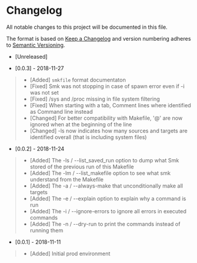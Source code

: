 # Changelog

All notable changes to this project will be documented in this file.

The format is based on [Keep a Changelog](http://keepachangelog.com/en/1.0.0/)
and version numbering adheres to [Semantic Versioning](http://semver.org/spec/v2.0.0.html).

- [Unreleased]

- [0.0.3] - 2018-11-27
> - [Added] `smkfile` format documentaton 
> - [Fixed] Smk was not stopping in case of spawn error even if -i was not set
> - [Fixed] /sys and /proc missing in file system filtering 
> - [Fixed] When starting with a tab, Comment lines where identified as Command line instead
> - [Changed] For better compatibility with Makefile, '@' are now ignored when at the beginning of the line
> - [Changed] -ls now indicates how many sources and targets are identified overall (that is including system files)  

- [0.0.2] - 2018-11-24
> - [Added] The -ls / --list_saved_run option to dump what Smk stored of the previous run of this Makefile
> - [Added] The -lm / --list_makefile option to see what smk understand from the Makefile
> - [Added] The -a / --always-make that unconditionally make all targets
> - [Added] The -e / --explain option to explain why a command is run
> - [Added] The -i / --ignore-errors to ignore all errors in executed commands
> - [Added] The -n / --dry-run to print the commands instead of running them

- [0.0.1] - 2018-11-11
> - [Added] Initial prod environment
